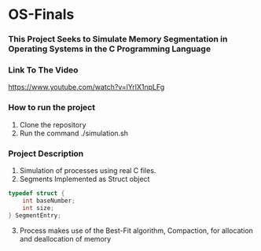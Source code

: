 # OS-Finals

### This Project Seeks to Simulate Memory Segmentation in Operating Systems in the C Programming Language

### Link To The Video
https://www.youtube.com/watch?v=lYrlX1npLFg

### How to run the project

1. Clone the repository
2. Run the command ./simulation.sh

### Project Description
1. Simulation of processes using real C files.
2. Segments Implemented as Struct object
```C
typedef struct {
    int baseNumber;
    int size;
} SegmentEntry;
```
3. Process makes use of the Best-Fit algorithm, Compaction, for allocation and deallocation of memory
